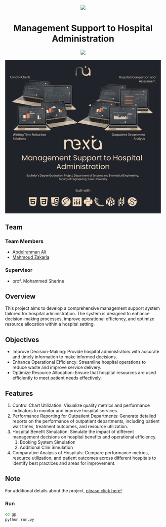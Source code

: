 <p align="center"><img src="static\imgs\icons\name.svg" width=200></p>

<h1 align="center">Management Support to Hospital Administration</h1>

<p align="center"><img src="static\videos\nexira_video.gif"></p>

<p align="center"><img src="static\imgs\images\nexira_poster.png"></p>

## Team

### Team Members

- [Abdelrahman Ali](https://github.com/abdelrahman-ali123)
- [Mahmoud Zakaria](https://github.com/Mahmoud46)

### Supervisor

- prof. Mohammed Sherine

## Overview

This project aims to develop a comprehensive management support system tailored for hospital administration. The system is designed to enhance decision-making processes, improve operational efficiency, and optimize resource allocation within a hospital setting.

## Objectives

- Improve Decision-Making: Provide hospital administrators with accurate and timely information to make informed decisions.
- Enhance Operational Efficiency: Streamline hospital operations to reduce waste and improve service delivery.
- Optimize Resource Allocation: Ensure that hospital resources are used efficiently to meet patient needs effectively.

## Features

1.  Control Chart Utilization: Visualize quality metrics and performance indicators to monitor and improve hospital services.
2.  Performance Reporting for Outpatient Departments: Generate detailed reports on the performance of outpatient departments, including patient wait times, treatment outcomes, and resource utilization.
3.  Hospital Benefit Simulation: Simulate the impact of different management decisions on hospital benefits and operational efficiency.
    1.  Booking System Simulation
    2.  Additional Clini Simulation
4.  Comparative Analysis of Hospitals: Compare performance metrics, resource utilization, and patient outcomes across different hospitals to identify best practices and areas for improvement.

## Note

For additional details about the project, [please click here!](https://mahmoud46.github.io/nexira/)

### Run

```bash
cd gp
python run.py
```
